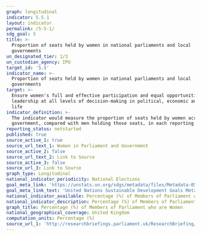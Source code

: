 ```yaml
---
graph: longitudinal
indicator: 5.5.1
layout: indicator
permalink: /5-5-1/
sdg_goal: 5
title: >-
  Proportion of seats held by women in national parliaments and local
  governments
un_designated_tier: 1/3
un_custodian_agency: IPU
target_id: '5.5'
indicator_name: >-
  Proportion of seats held by women in national parliaments and local
  governments
target: >-
  Ensure women's full and effective participation and equal opportunities for
  leadership at all levels of decision-making in political, economic and public
  life
indicator_definition: >-
  The indicator would measure the proportion of seats held by women across local
  government, compared with men holding those seats, in each reporting country.
reporting_status: notstarted
published: true
source_active_1: true
source_url_text_1: Women in Parliament and Government
source_active_2: false
source_url_text_2: Link to Source
source_active_3: false
source_url_3: Link to Source
graph_type: Longitudinal
national_indicator_periodicity: National Elections
goal_meta_link: 'https://unstats.un.org/sdgs/metadata/files/Metadata-05-05-01.pdf'
goal_meta_link_text: 'United Nations Sustainable Development Goals Metadata: 5.5.1'
national_indicator_available: Percentage (%) of Members of Parliament who are Women
national_indicator_description: Percentage (%) of Members of Parliament who are Women
graph_title: Percentage (%) of Members of Parliament who are Women
national_geographical_coverage: United Kingdom
computation_units: Percentage (%)
source_url_1: 'http://researchbriefings.parliament.uk/ResearchBriefing/Summary/SN01250'
---
```

